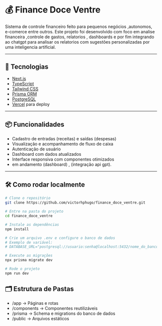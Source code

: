 # 💰 Finance Doce Ventre

Sistema de controle financeiro feito para pequenos negócios ,autonomos, e-comerce entre outros. Este projeto foi desenvolvido com foco em analise financeira ,controle de gastos, relatorios , dashboards e por fim integrando ao chatgpt para analisar os relatorios com sugestões personalizadas por uma inteligencia artificial. 

---

## 🚀 Tecnologias

- [Next.js](https://nextjs.org/)
- [TypeScript](https://www.typescriptlang.org/)
- [Tailwind CSS](https://tailwindcss.com/)
- [Prisma ORM](https://www.prisma.io/)
- [PostgreSQL](https://www.postgresql.org/)
- [Vercel](https://vercel.com/) para deploy

---

## 📦 Funcionalidades

- Cadastro de entradas (receitas) e saídas (despesas)
- Visualização e acompanhamento de fluxo de caixa
- Autenticação de usuário
- Dashboard com dados atualizados
- Interface responsiva com componentes otimizados
- em andamento (dashboard) , (integração api gpt).

   
---

## 🛠️ Como rodar localmente

```bash
# Clone o repositório
git clone https://github.com/victorhphugo/finance_doce_ventre.git

# Entre na pasta do projeto
cd finance_doce_ventre

# Instale as dependências
npm install

# Crie um arquivo .env e configure o banco de dados
# Exemplo de variável:
# DATABASE_URL="postgresql://usuario:senha@localhost:5432/nome_do_banco"

# Execute as migrações
npx prisma migrate dev

# Rode o projeto
npm run dev
```
## 🗂️ Estrutura de Pastas

- /app         -> Páginas e rotas
- /components  -> Componentes reutilizáveis
- /prisma      -> Schema e migrations do banco de dados
- /public      -> Arquivos estáticos

